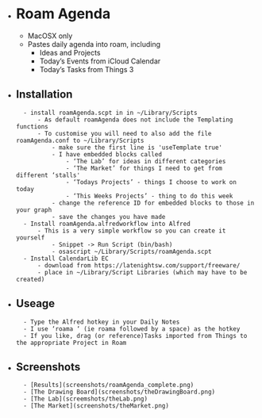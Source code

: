 
- # Roam Agenda
    - MacOSX only
    - Pastes daily agenda into roam, including
        - Ideas and Projects
        - Today’s Events from iCloud Calendar
        - Today’s Tasks from Things 3
- ## Installation
        - install roamAgenda.scpt in in ~/Library/Scripts
            - As default roamAgenda does not include the Templating functions
            - To customise you will need to also add the file roamAgenda.conf to ~/Library/Scripts
                - make sure the first line is 'useTemplate true'
                - I have embedded blocks called 
                    - ‘The Lab’ for ideas in different categories
                    - ‘The Market’ for things I need to get from different ‘stalls'
                    - ‘Todays Projects’ - things I choose to work on today
                    - ‘This Weeks Projects’ - thing to do this week
                - change the reference ID for embedded blocks to those in your graph
                - save the changes you have made
        - Install roamAgenda.alfredworkflow into Alfred
            - This is a very simple workflow so you can create it yourself
                - Snippet -> Run Script (bin/bash)
                - osascript ~/Library/Scripts/roamAgenda.scpt
        - Install CalendarLib EC
            - download from https://latenightsw.com/support/freeware/
            - place in ~/Library/Script Libraries (which may have to be created)
- ## Useage
        - Type the Alfred hotkey in your Daily Notes
        - I use ‘roama ‘ (ie roama followed by a space) as the hotkey
        - If you like, drag (or reference)Tasks imported from Things to the appropriate Project in Roam
- ## Screenshots
        - [Results](screenshots/roamAgenda_complete.png)
        - [The Drawing Board](screenshots/theDrawingBoard.png)
        - [The Lab](screemshots/theLab.png)
        - [The Market](screenshots/theMarket.png)


